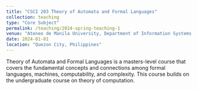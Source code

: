 ```yaml
---
title: "CSCI 203 Theory of Automata and Formal Languages"
collection: teaching
type: "Core Subject"
permalink: /teaching/2024-spring-teaching-1
venue: "Ateneo de Manila University, Department of Information Systems and Computer Science"
date: 2024-01-01
location: "Quezon City, Philippines"
---
```


Theory of Automata and Formal Languages is a masters-level course that covers the fundamental concepts and connections among formal languages, machines, computability, and complexity.  This course builds on the undergraduate course on theory of computation.

